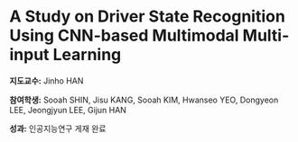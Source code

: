 # **A Study on Driver State Recognition Using CNN-based Multimodal Multi-input Learning**

**지도교수:**  Jinho HAN

**참여학생:**  Sooah SHIN, Jisu KANG, Sooah KIM, Hwanseo YEO, Dongyeon LEE, Jeongjyun LEE, Gijun HAN

**성과:** 인공지능연구 게재 완료  

